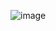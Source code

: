 ![image](https://user-images.githubusercontent.com/93179435/155103051-463169a4-137e-4609-b9a9-9bc1fa025f7f.png)
